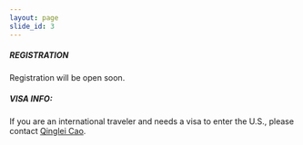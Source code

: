 ```yaml
---
layout: page
slide_id: 3
---
```


<!---
<div class="row">

<div class="col text-justify conference-text">
--->
<div class="container">
<div class="row mt-xs-0 mt-sm-0 mt-md-1 mt-lg-2 mt-xl-3 mb-xs-2 mb-sm-2">
<div markdown="1">

##### REGISTRATION

<!---
Please register for the workshop <a href="https://utconferences.eventsair.com/wamta-2024/wamta2024-register">here</a>. Registration for in-person attendance is strongly encouraged but virtual attendance is available. For all questions and concerns about the registration contact <a href="mailto:schuchart@icl.utk.edu">Joseph Schuchart</a>.
--->
Registration will be open soon. 

<!---
Registration for in-person attendance is strongly encouraged but virtual attendance is also available. For all questions and concerns about the registration contact <a href="mailto:qinglei.cao@slu.edu">Qinglei Cao</a>.
--->

##### VISA INFO:

If you are an international traveler and needs a visa to enter the U.S.,
please contact <a href="mailto:qinglei.cao@slu.edu">Qinglei Cao</a>.

</div>

</div>

</div>
